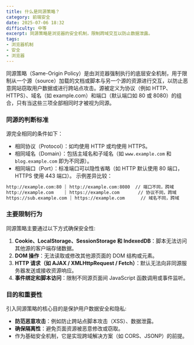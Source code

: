 ```yaml
---
title: 什么是同源策略？
category: 前端安全
date: 2025-07-06 18:32
difficulty: 中等
excerpt: 同源策略是浏览器的安全机制，限制跨域交互以防止数据泄露。
tags:
- 浏览器机制
- 安全
- 浏览器
---
```

同源策略（Same-Origin Policy）是由浏览器强制执行的底层安全机制，用于限制从一个源（source）加载的文档或脚本与另一个源的资源进行交互，以防止恶意网站窃取用户数据或进行跨站点攻击。源被定义为协议（例如 HTTP、HTTPS）、域名（如 example.com）和端口（默认端口如 80 或 8080）的组合，只有当这些三项全部相同时才被视为同源。

### 同源的判断标准
源完全相同的条件如下：
- 相同协议（Protocol）：如均使用 HTTP 或均使用 HTTPS。
- 相同域名（Domain）：包括主域名和子域名（如 `www.example.com` 和 `blog.example.com` 即为不同源）。
- 相同端口（Port）：标准端口可以隐性省略（如 HTTP 默认使用 80 端口，HTTPS 使用 443 端口）。
示例差异比较：
```html
http://example.com:80 ⏐ http://example.com:8080  // 端口不同，跨域
http://example.com    ⏐ https://example.com       // 协议不同，跨域
https://sub.example.com ⏐ https://example.com      // 域名不同，跨域
```

### 主要限制行为
同源策略主要通过以下方式确保安全性:
1. **Cookie、LocalStorage、SessionStorage 和 IndexedDB**：脚本无法访问其他源的客户端存储数据。
2. **DOM 操作**：无法读取或修改其他源页面的 DOM 结构或元素。
3. **HTTP 请求（如 AJAX / XMLHttpRequest / Fetch）**：默认无法向非同源服务器发送或接收资源响应。
4. **事件绑定和脚本访问**：限制不同源页面间 JavaScript 函数调用或事件监听。

### 目的和重要性
引入同源策略的核心目的是保护用户数据安全和隐私:
- **防范恶意攻击**：例如防止跨站点脚本攻击（XSS）、数据泄露。
- **确保隔离性**：避免页面资源被恶意修改或窃取。
- 作为基础安全机制，它是实现跨域解决方案（如 CORS、JSONP）的前提。
